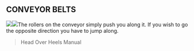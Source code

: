 ## CONVEYOR BELTS

![](texture-animated-heels.walking.right?z-topSprite&relative&ml-centreSmallBlockOnLarge&mr-2)![](texture-animated-conveyor.x?&relative&clear-left&bottom-bottomStackPullup)The rollers on the conveyor simply push you along it. If you wish to go the
opposite direction you have to jump along.

> Head Over Heels Manual
